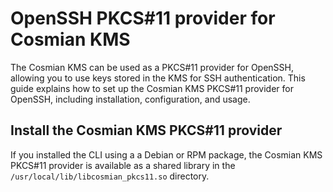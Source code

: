 # OpenSSH PKCS#11 provider for Cosmian KMS

The Cosmian KMS can be used as a PKCS#11 provider for OpenSSH, allowing you to use keys stored in the
KMS for SSH authentication.
This guide explains how to set up the Cosmian KMS PKCS#11 provider for OpenSSH, including
installation, configuration, and usage.

## Install the Cosmian KMS PKCS#11 provider

If you installed the CLI using a a Debian or RPM package, the Cosmian KMS PKCS#11 provider is available
as a shared library in the `/usr/local/lib/libcosmian_pkcs11.so` directory.

